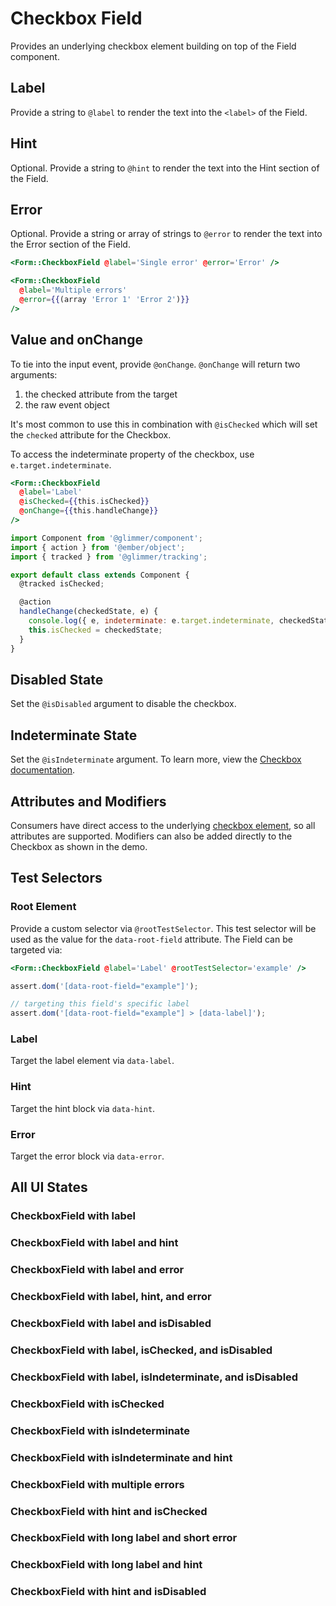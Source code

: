 # Checkbox Field

Provides an underlying checkbox element building on top of the Field component.

## Label

Provide a string to `@label` to render the text into the `<label>` of the Field.

## Hint

Optional. Provide a string to `@hint` to render the text into the Hint section of the Field.

## Error

Optional. Provide a string or array of strings to `@error` to render the text into the Error section of the Field.

```hbs
<Form::CheckboxField @label='Single error' @error='Error' />
```

```hbs
<Form::CheckboxField
  @label='Multiple errors'
  @error={{(array 'Error 1' 'Error 2')}}
/>
```

## Value and onChange

To tie into the input event, provide `@onChange`. `@onChange` will return two arguments:

1. the checked attribute from the target
2. the raw event object

It's most common to use this in combination with `@isChecked` which will set the `checked` attribute for the Checkbox.

To access the indeterminate property of the checkbox, use `e.target.indeterminate`.

```hbs
<Form::CheckboxField
  @label='Label'
  @isChecked={{this.isChecked}}
  @onChange={{this.handleChange}}
/>
```

```js
import Component from '@glimmer/component';
import { action } from '@ember/object';
import { tracked } from '@glimmer/tracking';

export default class extends Component {
  @tracked isChecked;

  @action
  handleChange(checkedState, e) {
    console.log({ e, indeterminate: e.target.indeterminate, checkedState });
    this.isChecked = checkedState;
  }
}
```

## Disabled State

Set the `@isDisabled` argument to disable the checkbox.

## Indeterminate State

Set the `@isIndeterminate` argument. To learn more, view the [Checkbox documentation](./checkbox).

## Attributes and Modifiers

Consumers have direct access to the underlying [checkbox element](https://developer.mozilla.org/en-US/docs/Web/HTML/Element/input/checkbox), so all attributes are supported. Modifiers can also be added directly to the Checkbox as shown in the demo.

## Test Selectors

### Root Element

Provide a custom selector via `@rootTestSelector`. This test selector will be used as the value for the `data-root-field` attribute. The Field can be targeted via:

```hbs
<Form::CheckboxField @label='Label' @rootTestSelector='example' />
```

```js
assert.dom('[data-root-field="example"]');

// targeting this field's specific label
assert.dom('[data-root-field="example"] > [data-label]');
```

### Label

Target the label element via `data-label`.

### Hint

Target the hint block via `data-hint`.

### Error

Target the error block via `data-error`.

## All UI States

### CheckboxField with label

<div class="mb-4 w-64">
<Form::CheckboxField
@label='This is an option that expands to multiple lines'
/>
</div>

### CheckboxField with label and hint

<div class="mb-4 w-64">
<Form::CheckboxField
@label='Label'
@hint='With hint text'
/>
</div>

### CheckboxField with label and error

<div class="mb-4 w-64">
<Form::CheckboxField
@label='Label'
@error='With error'
/>
</div>

### CheckboxField with label, hint, and error

<div class="mb-4 w-64">
<Form::CheckboxField
@label='Label'
@error='With error'
@hint="With hint text"
/>
</div>

### CheckboxField with label and isDisabled

<div class="mb-4 w-64">
<Form::CheckboxField
@label='Label'
@isDisabled={{true}}
/>
</div>

### CheckboxField with label, isChecked, and isDisabled

<div class="mb-4 w-64">
<Form::CheckboxField
@label='Label'
@isChecked={{true}}
@isDisabled={{true}}
/>
</div>

### CheckboxField with label, isIndeterminate, and isDisabled

<div class="mb-4 w-64">
<Form::CheckboxField
@label='Label'
@isIndeterminate={{true}}
@isDisabled={{true}}
/>
</div>

### CheckboxField with isChecked

<div class="mb-4 w-64">
<Form::CheckboxField
@label='Label'
@isChecked={{true}}
/>
</div>

### CheckboxField with isIndeterminate

<div class="mb-4 w-64">
<Form::CheckboxField
@label='Label'
@isIndeterminate={{true}}
/>
</div>

### CheckboxField with isIndeterminate and hint

<div class="mb-4 w-64">
<Form::CheckboxField
@label='Label'
@hint='With hint text'
@isIndeterminate={{true}}
/>
</div>

### CheckboxField with multiple errors

<div class="mb-4 w-64">
<Form::CheckboxField
@label='Label'
@error={{(array "With error 1" "With error 2" "With error 3")}}
/>
</div>

### CheckboxField with hint and isChecked

<div class="mb-4 w-64">
<Form::CheckboxField
@label='Label'
@hint='With hint text'
@isChecked={{true}}
/>
</div>

### CheckboxField with long label and short error

<div class="mb-4 w-64">
<Form::CheckboxField
@label='This is an option that expands to multiple lines'
@error="With error"
/>
</div>

### CheckboxField with long label and hint

<div class="mb-4 w-64">
<Form::CheckboxField
@label='This is an option that expands to multiple lines'
@hint="Here is helper text that overflows onto multiple lines"
/>
</div>

### CheckboxField with hint and isDisabled

<div class="mb-4 w-64">
<Form::CheckboxField
@label='Label'
@hint="With hint text"
@isDisabled={{true}}
/>
</div>
